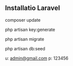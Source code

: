 ## Installatio Laravel

composer update

php artisan key:generate

php artisan migrate

php artisan db:seed

u: admin@gmail.com
p: 123456